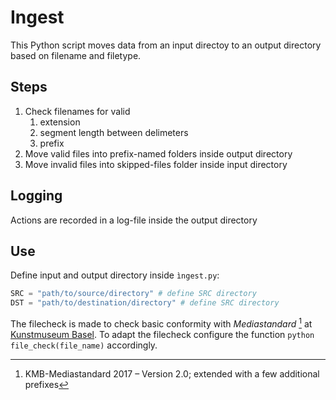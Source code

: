 # Ingest

This Python script moves data from an input directoy to an output directory based on filename and filetype.

## Steps

1. Check filenames for valid
    1. extension
    2. segment length between delimeters
    3. prefix
2. Move valid files into prefix-named folders inside output directory
3. Move invalid files into skipped-files folder inside input directory

## Logging

Actions are recorded in a log-file inside the output directory

## Use

Define input and output directory inside `ìngest.py`:

```python
SRC = "path/to/source/directory" # define SRC directory
DST = "path/to/destination/directory" # define SRC directory
```

The filecheck is made to check basic conformity with _Mediastandard_ [^1] at [Kunstmuseum Basel](https://kunstmuseumbasel.ch/). To adapt the filecheck configure the function `python file_check(file_name)` accordingly.

[^1]: KMB-Mediastandard 2017 – Version 2.0; extended with a few additional prefixes
